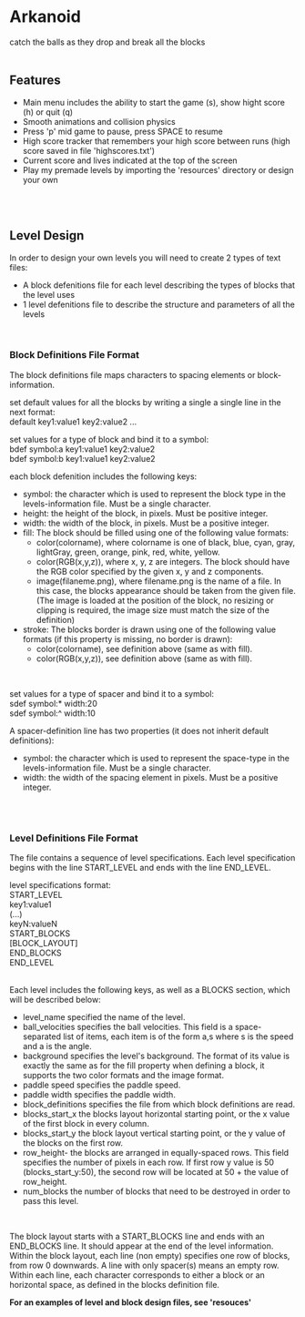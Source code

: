 # Arkanoid
catch the balls as they drop and break all the blocks
<br>
<br>

## Features
- Main menu includes the ability to start the game (s), show hight score (h) or quit (q)
- Smooth animations and collision physics
- Press 'p' mid game to pause, press SPACE to resume
- High score tracker that remembers your high score between runs (high score saved in file 'highscores.txt')
- Current score and lives indicated at the top of the screen
- Play my premade levels by importing the 'resources' directory or design your own
<br>
<br>


## Level Design
In order to design your own levels you will need to create 2 types of text files:
- A block defenitions file for each level describing the types of blocks that the level uses
- 1 level defenitions file to describe the structure and parameters of all the levels
<br>

### Block Definitions File Format
The block definitions file maps characters to spacing elements or block-information.

set default values for all the blocks by writing a single a single line in the next format:<br>
default key1:value1 key2:value2 ...

set values for a type of block and bind it to a symbol: <br>
bdef symbol:a key1:value1 key2:value2 <br>
bdef symbol:b key1:value1 key2:value2
<br>

each block defenition includes the following keys:
- symbol: the character which is used to represent the block type in the levels-information file. Must be a single character.
- height: the height of the block, in pixels. Must be positive integer.
- width: the width of the block, in pixels. Must be a positive integer.
- fill: The block should be filled using one of the following value formats:
  - color(colorname), where colorname is one of black, blue, cyan, gray, lightGray, green, orange, pink, red, white, yellow.
  - color(RGB(x,y,z)), where x, y, z are integers. The block should have the RGB color specified by the given x, y and z components.
  - image(filaneme.png), where filename.png is the name of a file. In this case, the blocks appearance should be taken from the given file. (The image is loaded at the position     of the block, no resizing or clipping is required, the image size must match the size of the definition)
- stroke: The blocks border is drawn using one of the following value formats (if this property is missing, no border is drawn):
  - color(colorname), see definition above (same as with fill).
  - color(RGB(x,y,z)), see definition above (same as with fill).

<br>

set values for a type of spacer and bind it to a symbol:<br>
sdef symbol:* width:20 <br>
sdef symbol:^ width:10

A spacer-definition line has two properties (it does not inherit default definitions):
- symbol: the character which is used to represent the space-type in the levels-information file. Must be a single character.
- width: the width of the spacing element in pixels. Must be a positive integer.

<br>
<br>

### Level Definitions File Format
The file contains a sequence of level specifications. Each level specification begins with the line START_LEVEL and ends with the line END_LEVEL. <br>

level specifications format: <br>
START_LEVEL <br>
key1:value1 <br>
(...) <br>
keyN:valueN <br>
START_BLOCKS <br>
[BLOCK_LAYOUT] <br>
END_BLOCKS <br>
END_LEVEL <br>

<br>
Each level includes the following keys, as well as a BLOCKS section, which will be described below: <br>

- level_name specified the name of the level.
- ball_velocities specifies the ball velocities. This field is a space-separated list of items, each item is of the form a,s where s is the speed and a is the angle.
- background specifies the level's background. The format of its value is exactly the same as for the fill property when defining a block, it supports the two color formats and the image format.
- paddle speed specifies the paddle speed.
- paddle width specifies the paddle width.
- block_definitions specifies the file from which block definitions are read.
- blocks_start_x the blocks layout horizontal starting point, or the x value of the first block in every column.
- blocks_start_y the block layout vertical starting point, or the y value of the blocks on the first row.
- row_height- the blocks are arranged in equally-spaced rows. This field specifies the number of pixels in each row. If first row y value is 50 (blocks_start_y:50), the second row will be located at 50 + the value of row_height. 
- num_blocks the number of blocks that need to be destroyed in order to pass this level.
<br>

The block layout starts with a START_BLOCKS line and ends with an END_BLOCKS line. It should appear at the end of the level information. Within the block layout, each line (non empty) specifies one row of blocks, from row 0 downwards. A line with only spacer(s) means an empty row. Within each line, each character corresponds to either a block or an horizontal space, as defined in the blocks definition file.
<br>

<b>For an examples of level and block design files, see 'resouces'</b>

